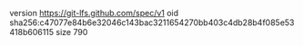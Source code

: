 version https://git-lfs.github.com/spec/v1
oid sha256:c47077e84b6e32046c143bac3211654270bb403c4db28b4f085e53418b606115
size 790
